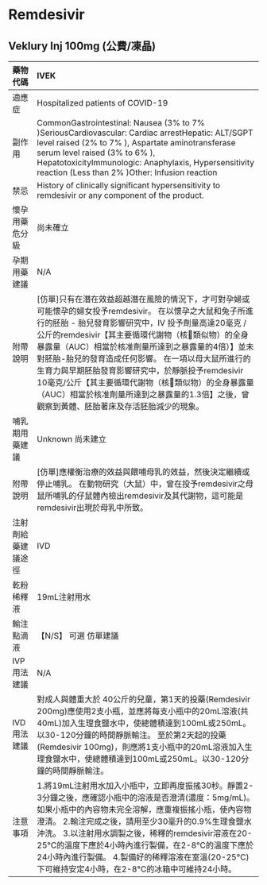 # Remdesivir

## Veklury Inj 100mg \(公費/凍晶\)

| 藥物代碼 | IVEK |
| :--- | :--- |
| 適應症 | Hospitalized patients of COVID-19 |
| 副作用 | CommonGastrointestinal: Nausea \(3% to 7% \)SeriousCardiovascular: Cardiac arrestHepatic: ALT/SGPT level raised \(2% to 7% \), Aspartate aminotransferase serum level raised \(3% to 6% \), HepatotoxicityImmunologic: Anaphylaxis, Hypersensitivity reaction \(Less than 2% \)Other: Infusion reaction |
| 禁忌 | History of clinically significant hypersensitivity to remdesivir or any component of the product. |
| 懷孕用藥危分級 | 尚未確立 |
| 孕期用藥建議 | N/A |
| 附帶說明 | \[仿單\]只有在潛在效益超越潛在風險的情況下，才可對孕婦或可能懷孕的婦女投予remdesivir。 在以懷孕之大鼠和兔子所進行的胚胎 - 胎兒發育影響研究中，IV 投予劑量高達20毫克 / 公斤的remdesivir【其主要循環代謝物（核類似物）的全身暴露量（AUC）相當於核准劑量所達到之暴露量的4倍）】並未對胚胎-胎兒的發育造成任何影響。 在一項以母大鼠所進行的生育力與早期胚胎發育影響研究中，於靜脈投予remdesivir 10毫克/公斤【其主要循環代謝物（核類似物）的全身暴露量（AUC）相當於核准劑量所達到之暴露量的1.3倍】之後，曾觀察到黃體、胚胎著床及存活胚胎減少的現象。 |
| 哺乳期用藥建議 | Unknown 尚未建立 |
| 附帶說明 | \[仿單\]應權衡治療的效益與餵哺母乳的效益，然後決定繼續或停止哺乳。 在動物研究（大鼠）中，曾在投予remdesivir之母鼠所哺乳的仔鼠體內檢出remdesivir及其代謝物，這可能是remdesivir出現於母乳中所致。 |
| 注射劑給藥建議途徑 | IVD |
| 乾粉稀釋液 | 19mL注射用水 |
| 輸注點滴液 | 【N/S】 可選 仿單建議 |
| IVP 用法建議 | N/A |
| IVD 用法建議 | 對成人與體重大於 40公斤的兒童，第1天的投藥\(Remdesivir 200mg\)應使用2支小瓶，並應將每支小瓶中的20mL溶液\(共40mL\)加入生理食鹽水中，使總體積達到100mL或250mL。以30-120分鐘的時間靜脈輸注。 至於第2天起的投藥\(Remdesivir 100mg\)，則應將1支小瓶中的20mL溶液加入生理食鹽水中，使總體積達到100mL或250mL。以30-120分鐘的時間靜脈輸注。 |
| 注意事項 | 1.將19mL注射用水加入小瓶中，立即再度振搖30秒。靜置2-3分鐘之後，應確認小瓶中的溶液是否澄清\(濃度：5mg/mL\)。如果小瓶中的內容物未完全溶解，應重複振搖小瓶，使內容物澄清。 2.輸注完成之後，請用至少30毫升的0.9%生理食鹽水沖洗。 3.以注射用水調製之後，稀釋的remdesivir溶液在20-25℃的溫度下應於4小時內進行製備，在2-8℃的溫度下應於24小時內進行製備。 4.製備好的稀釋溶液在室溫\(20-25°C\)下可維持安定4小時，在2-8°C的冰箱中可維持24小時。 |


